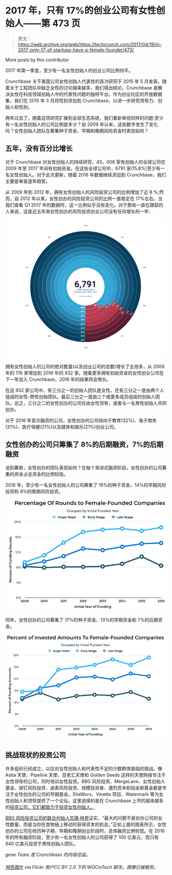 # 2017 年，只有 17%的创业公司有女性创始人——第 473 页

> 原文：<https://web.archive.org/web/https://techcrunch.com/2017/04/19/in-2017-only-17-of-startups-have-a-female-founder/473/>

More posts by this contributor

2017 年第一季度，至少有一名女性创始人的创业公司比例持平。

Crunchbase 关于美国公司女性创始人代表性的首次研究于 2015 年 5 月发表。随着关于工程团队中缺乏女性的讨论越来越多，我们得出结论，Crunchbase 是解决女性在科技领域创始人中的代表性问题的独特平台。作为创业社区的开放数据集，我们在 2015 年 3 月将性别添加到 Crunchbase，以进一步研究领导力、创始人和性别。

两年过去了，随着这项研究扩展到全球生态系统，我们重新审视同样的问题:至少有一名女性创始人的公司比例是多少？自 2009 年以来，这些数字发生了变化吗？女性创始人团队在筹集种子资金、早期和晚期风险资金时表现如何？

## 五年，没有百分比增长

对于 Crunchbase 对女性创始人的持续研究，43，008 家有创始人的全球公司在 2009 年至 2017 年间有初始资金。在这些全球公司中，6791 家(15.8%)至少有一名女性创始人。对于此次更新，随着 2016 年数据继续添加到 Crunchbase，我们主要是审查逐年趋势。

从 2009 年到 2012 年，拥有女性创始人的风险投资公司的比例增加了近 8 %;然而，自 2012 年以来，女性创办的风险投资公司的比例一直稳定在 17%左右。当我们查看 Q1 2017 年的数据时，这一比例似乎没有变化。对于那些一直在跟踪的人来说，这是近五年来女性创办的风险投资创业公司没有任何增长的一年:

![](img/779a40ad3da1cb4391198d89f10b6610.png)

拥有女性创始人的公司的绝对数量(以及创业公司的总数)增长了五倍多，从 2009 年的 176 家增加到 2016 年的 932 家。随着更多拥有初始资金的女性创业公司在下一年加入 Crunchbase，2016 年的结果将会增长。

在这 932 家公司中，有三分之一的创始人团队是女性。还有三分之一是由两个人组成的女性-男性创始团队。最后三分之一是由三个或更多成员组成的创始人团队。总之，三分之二的女性创办的公司仅由女性领导，或者与一名男性创始人共同创办。

对于 2016 年首次融资的公司，女性创办的公司倾向于教育(32%)、电子商务(31%)、医疗保健(21%)以及媒体和娱乐(21%)创业公司。

## 女性创办的公司只筹集了 8%的后期融资，7%的后期融资

说到筹款，女性创办的团队表现如何？在每个渐进式融资阶段，女性创办的公司筹集的资金占总资金的比例较低。

2016 年，至少有一名女性创始人的公司筹集了 19%的种子资金，14%的早期风险投资和 8%的晚期风险投资。

![](img/6b4792fe6b9e1ee3a99889e3a41b6965.png)

同年，女性创办的公司筹集了 17%的种子资金、13%的早期资金和 7%的后期资金。

![](img/c0fcc0104299298d31a01011c2d9fafa.png)

## 挑战现状的投资公司

许多组织已经成立，以应对女性创始人和代表性不足的少数群体面临的挑战。像 Astia 天使、Pipeline 天使、百老汇天使和 Golden Seeds 这样的天使网络专注于女性领导的公司，同时培训女性投资。BBG 风险投资、MergeLane、女性创始人基金、铆钉风险投资、卤素风险投资、规模投资者、激烈资本和珀金斯基金都是专注于女性创办的公司的早期基金。SheWorx、Vinetta 项目、Watermark 等为女性创始人和领导提供了一个论坛。这里选择的是在 Crunchbase 上市的越来越多的[投资公司，它们都致力于投资女性创始人。](https://web.archive.org/web/20200306192748/https://www.crunchbase.com/app/lists/investor-firms-investing-in-female-and/cc0e72c4-edce-461b-979c-33b1af1c39bb/identifier?new=false)

[BBG 风险投资公司的联合创始人苏珊·林恩](https://web.archive.org/web/20200306192748/https://www.crunchbase.com/person/susan-lyne#/entity)证实，“最大的问题不是创办公司的女性数量，而是当你在食物链上移动时获得资本的机会。”正如上面的图表所示，女性创办的公司在经历种子期、早期和晚期创业阶段时，总体融资比例较低。在 2016 年的所有融资阶段，至少有一名女性创始人的公司获得了 100 亿美元，而只有 940 亿美元投资于男性创始人团队。

*gene Teare 是 Crunchbase 的内容总监。*

###### [特色图片](https://web.archive.org/web/20200306192748/https://www.flickr.com/photos/wocintechchat/25392519213/) via Flickr 用户CC BY 2.0 下的 WOCinTech 聊天。图像已被裁剪。